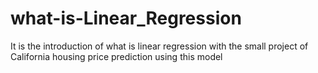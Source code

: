 # what-is-Linear_Regression
It is the introduction of what is linear regression with the small project of California housing price prediction using this model 

